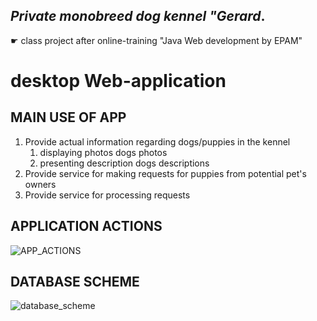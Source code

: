 <h2><i>Private monobreed dog kennel "Gerard</i>.</h2>

☛ class project after online-training "Java Web development by EPAM"

<h1>desktop Web-application</h1>

<h2>MAIN USE OF APP</h2>
<ol type="1">
    <li> Provide actual information regarding dogs/puppies in the kennel 
        <ol>
            <li>displaying photos dogs photos </li>
            <li>presenting description dogs descriptions </li>
        </ol>
     </li> 
    <li>Provide service for making requests for puppies from potential pet's owners</b></li>
    <li>Provide service for processing requests</b></li>
</ol>

<h2>APPLICATION ACTIONS</h2>

![APP_ACTIONS](https://user-images.githubusercontent.com/39922259/130767024-aa72ec69-9289-47ba-9bdf-ef7dfe387253.png)

<h2>DATABASE SCHEME</h2>

![database_scheme](https://user-images.githubusercontent.com/39922259/130765746-676de60b-141d-4be6-a19f-6527547b3b9c.png)


<!-- 
<h2>CLIENT'S requirements</h2> -->
<!-- 
![presentation](https://user-images.githubusercontent.com/39922259/130238710-f060da61-7411-4564-aa34-682f435a9864.jpg)
 -->
